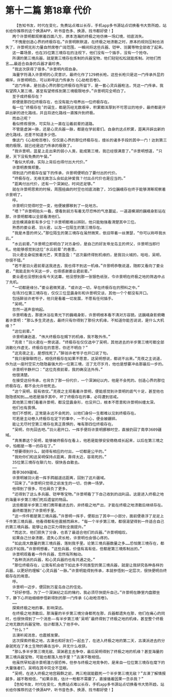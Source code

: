 # 第十二篇 第18章 代价
        【告知书友，时代在变化，免费站点难以长存，手机app多书源站点切换看书大势所趋，站长给你推荐的这个换源APP，听书音色多、换源、找书都好使！】
       两个许景明都观察着四面八方，原本浩瀚的终极之地仿佛一场幻境，彻底消失。
       “不愧是创造心界的终极存在。”许景明默默道，在终极之地溃散之时，原本的规则压制也消失了，许景明无形力量自然席卷广阔范围，一瞬间将这些兵器、铠甲、羽翼等物全部收了起来。
       这一幕场景，也在35位第三境存在的注视下，他们没有一个插手，没有一个抢夺。
       所谓的第三境兵器，就是第三境存在炼制的兵器宝物，他们轻轻松松就能炼制。对他们而言……最适合自身的兵器才最珍贵。
       “我这次获得了很多。”许景明内观自身。
       海量字符涌入许景明的心灵意识，最终化作了129柄长枪。这些长枪只是这一门传承外显的模样，许景明明白，可以称呼这门传承为《心劫枪百卷》。
       “这门传承，是创造心界的那位终极存在所留下，是一套心灵兵器枪法，凭这一门传承，我有望跨入第三境，甚至有望修炼到第三境极限地步。”许景明完全明白了。
       至于成终极存在？
       即便是那四位终极存在，也没有能力培养出一位终极存在。
       每一位’终极存在’的诞生，都是历经无数艰辛，积累都浑厚到不可思议的地步，最终都是开辟出新的进化路线，并且将进化路线一直推升到终极。
       而自己呢？
       看似修炼很快，可实际上一直在沿着前辈的道路。
       不管是虚渊一脉，还是心灵兵器一脉，都是在学前辈们。自身的这点积累，距离开辟出新的进化路线，还差不知道多少倍。
       像这门《心劫枪百卷》，仅仅是心界的那位终极存在，擅长的诸多手段的其中一门！达到第三境的极限，就已经是这门传承的极致了。
       “我许景明，蓝星上走出来的弱小人类，能成第三境，我已经很满意了。”许景明想道，“只是，天下没有免费的午餐。”
       “看似大机缘，实际上背后也得付出大代价。”
       许景明表情郑重。
       得到这门终极存在留下的传承，许景明便明白了要付出的代价。
       “终极存在，无缘无故怎么会如此钟爱我？付出点代价也是应当的。”
       “距离付出代价，还有一个深渊纪，时间还足够。”
       就在许景明思索的时候，周围扭曲的时空也彻底消散了，35位巍峨存在终于能够清晰观察着许景明了。
       呼。
       许景明只觉得时空一变，他便被挪移到了一处地方。
       “嗯？”许景明抬头一看，便看到前方有着无尽恐怖的气息蔓延，一道道模湖的巍峨身影站在那，许景明都难以全部看清他们。
       这些模湖身影有多少位？许景明都难以辨别，他只能勉强看清楚其中三位。
       熟悉的娄业君、羽火君，以及一位陌生的第三境存在。
       “我是木晋的师父。”那位陌生的第三境存在虽然微笑，依旧带着一丝萧瑟，“你可以称呼我水云。”
       “水云前辈。”许景明立即明白了对方身份，是自己的好友帝龙岛主的师父，许景明当即行礼。他能够感觉到这位‘水云前辈’的善意。
       羽火君全身绽放着光芒，笑意盈盈：“这次最终得到机缘的，是我羽火城的，哈哈，吴明，你很不错。”
       “若不是羽火君前辈送我进去，我也得不到这一机缘。”许景明恭敬说道，随即又看向了娄业君，“我能走到今天这一步，也得感谢娄业君前辈。”
       娄业君也没想到会有今天这幕，他没想到那一张银色纸张，令许景明在终极之地的筛选中占了先机。
       “一切都是缘分。”娄业君微笑道，“或许这一切，早在终极存在的预料之中。”
       在场35位第三境存在，仅仅三位显露身形和许景明交谈，其他一个个都没有开口。
       包括醉翁许老爷子，他只是看着一切发展，不愿有任何插手。
       “吴明。”
       忽然一道声音响起。
       许景明看去，那是沐浴在青光下的巍峨身影，许景明根本看不清对方容貌。这巍峨身影俯瞰着许景明：“那么多生灵进去，最终只有你得到了那份大机缘，不知道你能否说说，是什么大机缘？”
       “这位前辈。”
       许景明谦逊道，“伟大终极存在赐下的机缘，我不敢外传。”
       “克夜！”羽火君在一旁说道，“终极存在仅仅选中了吴明，其他进去的半步第三境可都全部消散化作虚无，终极存在的意思，你还不明白？”
       “这克夜之主，是想找死了。”醉翁许老爷子也开口说了句。
       “我只是聊聊而已，相信终极存在如果不愿意，这吴明想说，都说不出来。”克夜之主说道，作为这一座时空实力隐隐最强大的一位第三境，活了无尽岁月，他也是想要冲击那最后一步的。
       许景明平静开口：“这位克夜前辈，我的确没法外传。”
       他很清楚。
       在接受这份传承，也背负了那一份代价，一个深渊纪以内，他是不会死的。创造心界的那位终极存在，都不会允许他死去。
       “这个吴明，挺有依仗。”克夜之主观看着许景明，便能感觉到许景明的底气十足，甚至他也隐隐感知到……他若是插手其中，坏了终极存在的事，必将遭到惩戒。
       其他第三境们看着许景明，都没显露身形，也没开口，根本不愿意和许景明纠缠太深。
       他们也有畏惧。
       他们不想死，正常是永远不会死的，以他们身份一生都难以见到终极存在。
       可若是主动卷入终极存在定下的事中，一不小心，便会被碾碎。
       能让无尽时空第三境存在真正畏惧的，唯有那四位终极存在。
       “吴明，你先回去吧。”羽火君开口，一挥手便将许景明挪移时空，直接扔回了南亭3609疆域。
       “真羡慕这个吴明，能够被终极存在看上，他若是能够安安稳稳成长起来，以后在第三境之中，怕都是一等一的存在了。”
       “想要得到什么，就得有相应的付出，一切都是公平的。”
       “我劝你们和这吴明保持点距离，靠得太近，容易死的。”
       35位第三境存在聊几句，很快各自散去。
       ……
       南亭3609疆域。
       许景明被羽火君一挥手跨越遥远距离，回到了这片疆域。
       “回来了。”许景明只觉得之前发生的一切，仿佛一场梦。
       他得到了很多，可也肩负了更多。
       “还得到了这么多兵器、铠甲等宝物。”许景明看了下自己收到的战利品，这是进入终极之地的海量半步第三境们死后遗留的物品。
       这些都是半步第三境们携带着进去的，非终极之地产出，才能在终极之地溃散后继续存在。
       最终都落到了许景明手里。
       “这一件件都是第三境兵器。”许景明一挥手，便取出了其中一小部分，面前便悬浮了足足上千件第三境兵器，他看得都有些震撼而麻木，“每一个半步第三境，都很渴望得到一件适合自己的第三境兵器。能够让自己实力得到全面提升。”
       “而这次，他们损失了分身，也丢了最适合他们的兵器。”许景明暗叹。
       如果自己分身溃散，遗失心灵长枪，许景明也会很心疼的。
       “如此庞大数量的第三境兵器，落到我手里。论第三境兵器数量之多……恐怕第三境存在，都远远不如我。”许景明想着，“这些兵器，价值有高有低，但都是第三境炼制出的。”
       许景明观看着一件件兵器，忽然有所触动。
       “各种流派的兵器，和心灵兵器的也有共通之处。”
       “那位终极存在，让我有机会收下如此多不同类型的第三境兵器，就是让我研究各种各样的兵器，以更好的理解‘心灵兵器’一脉。”许景明能得到传承，本就参悟到一定层次，很快便明白终极存在的用意。
       呼。
       许景明一迈步，便回到万星岛自己的住处。
       “好好参悟，为了一个深渊纪之后的赌约，我必须尽快提升自己。”许景明在静室内盘膝坐下，静下心开始细细参悟新得到的那一门传承《心劫枪百卷》。
       ……
       探索终极之地的事，影响深远。
       在终极之地溃散后，那海量的半步第三境分身都死在那，兵器都遗失在那，他们在痛心的同时，也很快得到了一个消息——有半步第三境‘吴明’最终得到了终极之地的机缘，甚至整个终极之地无数的兵器宝物，估计都落入了他手中。
       “什么？”
       古漠听闻消息，也震撼发蒙。
       这次探索终极之地，古漠也和好友们一起去了，在进入终极之地的第二天，古漠派进去的分身就死在了本土生物的袭击当中，并无什么收获。
       “那么多半步第三境无敌、深渊君主去争夺，最后吴明得到了终极之地的机缘？甚至海量的第三境兵器宝物，可能也都落入他手里？”古漠不敢相信。
       他虽然早知道许景明潜力很恐怖，但参与终极之地竞争的，是来自一位位第三境存在麾下的大量强者们，吴明在其中完全不显眼。
       “吴明，在进入终极之地宫殿群之前，两三枪就能戳死一个半步第三境无敌？”古漠了解情报越多，越不敢相信，“如果杀我，估计一枪都不需要了。直接循着因果一念杀我？”
       【告知书友，时代在变化，免费站点难以长存，手机app多书源站点切换看书大势所趋，站长给你推荐的这个换源APP，听书音色多、换源、找书都好使！】